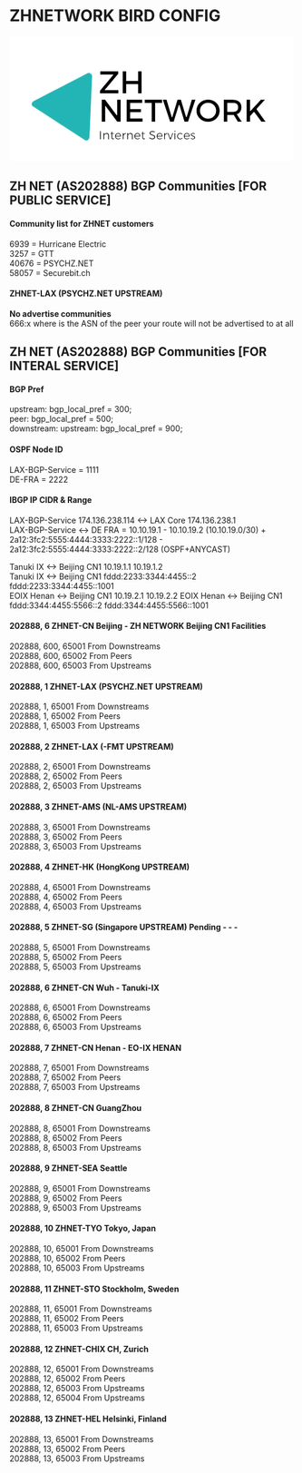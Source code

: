 # ZHNETWORK BIRD CONFIG
<img src="zhnetremovebg-cut.png" />
  
## ZH NET (AS202888) BGP Communities [FOR PUBLIC SERVICE]
#### Community list for ZHNET customers
6939  = Hurricane Electric  
3257  = GTT  
40676 = PSYCHZ.NET  
58057 = Securebit.ch  
#### ZHNET-LAX (PSYCHZ.NET UPSTREAM)  
<strong>No advertise communities</strong>  
666:x where is the ASN of the peer your route will not be advertised to at all   

## ZH NET (AS202888) BGP Communities [FOR INTERAL SERVICE]  
  
#### BGP Pref
upstream: bgp_local_pref = 300;  
peer: bgp_local_pref = 500;  
downstream: upstream: bgp_local_pref = 900;  
  
#### OSPF Node ID
LAX-BGP-Service = 1111  
DE-FRA = 2222 

#### IBGP IP CIDR & Range 
LAX-BGP-Service 174.136.238.114 <-> LAX Core 174.136.238.1  
LAX-BGP-Service <-> DE FRA = 10.10.19.1 - 10.10.19.2 (10.10.19.0/30) + 2a12:3fc2:5555:4444:3333:2222::1/128 - 2a12:3fc2:5555:4444:3333:2222::2/128 (OSPF+ANYCAST)  

Tanuki IX <-> Beijing CN1  10.19.1.1 10.19.1.2  
Tanuki IX <-> Beijing CN1  fddd:2233:3344:4455::2 fddd:2233:3344:4455::1001  
EOIX Henan <-> Beijing CN1 10.19.2.1 10.19.2.2
EOIX Henan <-> Beijing CN1  fddd:3344:4455:5566::2 fddd:3344:4455:5566::1001 

  

#### 202888, 6 ZHNET-CN Beijing - ZH NETWORK Beijing CN1 Facilities    
202888, 600, 65001 From Downstreams  
202888, 600, 65002 From Peers  
202888, 600, 65003 From Upstreams  

#### 202888, 1 ZHNET-LAX (PSYCHZ.NET UPSTREAM)  
202888, 1, 65001 From Downstreams  
202888, 1, 65002 From Peers  
202888, 1, 65003 From Upstreams  
  
#### 202888, 2 ZHNET-LAX (-FMT UPSTREAM)  
202888, 2, 65001 From Downstreams  
202888, 2, 65002 From Peers  
202888, 2, 65003 From Upstreams  

#### 202888, 3 ZHNET-AMS (NL-AMS UPSTREAM)  
202888, 3, 65001 From Downstreams  
202888, 3, 65002 From Peers  
202888, 3, 65003 From Upstreams  
  
#### 202888, 4 ZHNET-HK (HongKong UPSTREAM)  
202888, 4, 65001 From Downstreams  
202888, 4, 65002 From Peers  
202888, 4, 65003 From Upstreams  
  
#### 202888, 5 ZHNET-SG (Singapore UPSTREAM) Pending - - -   
202888, 5, 65001 From Downstreams  
202888, 5, 65002 From Peers  
202888, 5, 65003 From Upstreams  

#### 202888, 6 ZHNET-CN Wuh - Tanuki-IX    
202888, 6, 65001 From Downstreams  
202888, 6, 65002 From Peers  
202888, 6, 65003 From Upstreams  

#### 202888, 7 ZHNET-CN Henan - EO-IX HENAN    
202888, 7, 65001 From Downstreams  
202888, 7, 65002 From Peers  
202888, 7, 65003 From Upstreams  
  
#### 202888, 8 ZHNET-CN GuangZhou    
202888, 8, 65001 From Downstreams  
202888, 8, 65002 From Peers  
202888, 8, 65003 From Upstreams  

#### 202888, 9 ZHNET-SEA Seattle    
202888, 9, 65001 From Downstreams  
202888, 9, 65002 From Peers  
202888, 9, 65003 From Upstreams  

#### 202888, 10 ZHNET-TYO Tokyo, Japan    
202888, 10, 65001 From Downstreams  
202888, 10, 65002 From Peers  
202888, 10, 65003 From Upstreams  

#### 202888, 11 ZHNET-STO Stockholm, Sweden    
202888, 11, 65001 From Downstreams  
202888, 11, 65002 From Peers  
202888, 11, 65003 From Upstreams  


#### 202888, 12 ZHNET-CHIX CH, Zurich    
202888, 12, 65001 From Downstreams  
202888, 12, 65002 From Peers  
202888, 12, 65003 From Upstreams  
202888, 12, 65004 From Upstreams  

#### 202888, 13 ZHNET-HEL Helsinki, Finland    
202888, 13, 65001 From Downstreams  
202888, 13, 65002 From Peers  
202888, 13, 65003 From Upstreams  
